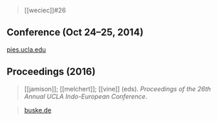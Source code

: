 > [[weciec]]#26

## Conference (Oct 24–25, 2014)
[pies.ucla.edu](https://pies.ucla.edu/conference/weciec-archives/weciec-26/)
## Proceedings (2016)
> [[jamison]]; [[melchert]]; [[vine]] (eds). *Proceedings of the 26th Annual UCLA Indo-European Conference*.

> [buske.de](https://buske.de/proceedings-of-the-26th-annual-ucla-indo-european-conference.html)